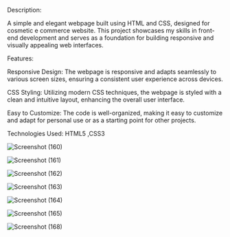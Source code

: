 
Description:

A simple and elegant webpage built using HTML and CSS, designed for cosmetic e commerce website. This project showcases my skills in front-end development and serves as a foundation for building responsive and visually appealing web interfaces.

Features:

Responsive Design:    The webpage is responsive and adapts seamlessly to various screen sizes, ensuring a consistent user experience across devices.

CSS Styling:           Utilizing modern CSS techniques, the webpage is styled with a clean and intuitive layout, enhancing the overall user interface.

Easy to Customize:     The code is well-organized, making it easy to customize and adapt for personal use or as a starting point for other projects.

Technologies Used: HTML5 ,CSS3




![Screenshot (160)](https://github.com/chandana-gm/eCommerceAppLandingPage/assets/130354667/3d1a1c41-1071-45cf-b9e8-96ef96f04506)

![Screenshot (161)](https://github.com/chandana-gm/eCommerceAppLandingPage/assets/130354667/9165c170-6378-45d1-971c-4ef3ce69538d)

![Screenshot (162)](https://github.com/chandana-gm/eCommerceAppLandingPage/assets/130354667/f888024a-fd7f-4df1-a519-332789c5808f)

![Screenshot (163)](https://github.com/chandana-gm/eCommerceAppLandingPage/assets/130354667/baa347f9-2036-486b-8e6b-dcd24b467bdd)


![Screenshot (164)](https://github.com/chandana-gm/eCommerceAppLandingPage/assets/130354667/e798fd4a-251a-48b4-82fc-d281237c3426)

![Screenshot (165)](https://github.com/chandana-gm/eCommerceAppLandingPage/assets/130354667/e73a69e5-4eea-47c2-92ba-b2e3a59c6012)

![Screenshot (168)](https://github.com/chandana-gm/eCommerceAppLandingPage/assets/130354667/572b0098-4338-4625-834e-25afcc50fd20)
